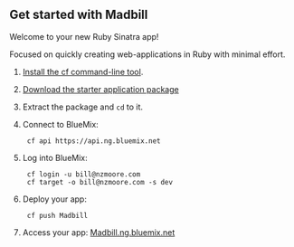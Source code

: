 Get started with Madbill
-----------------------------------
Welcome to your new Ruby Sinatra app!

Focused on quickly creating web-applications in Ruby with minimal effort.

1. [Install the cf command-line tool](https://www.ng.bluemix.net/docs/redirect.jsp?name=cf-instructions).
2. [Download the starter application package](https://ace.ng.bluemix.net:443/rest/../rest/apps/6febe91c-efcb-45ee-99d9-02beb1ad2d1c/starter-download)
3. Extract the package and `cd` to it.
4. Connect to BlueMix:

		cf api https://api.ng.bluemix.net

5. Log into BlueMix:

		cf login -u bill@nzmoore.com
		cf target -o bill@nzmoore.com -s dev

6. Deploy your app:

		cf push Madbill

7. Access your app: [Madbill.ng.bluemix.net](//Madbill.ng.bluemix.net)
